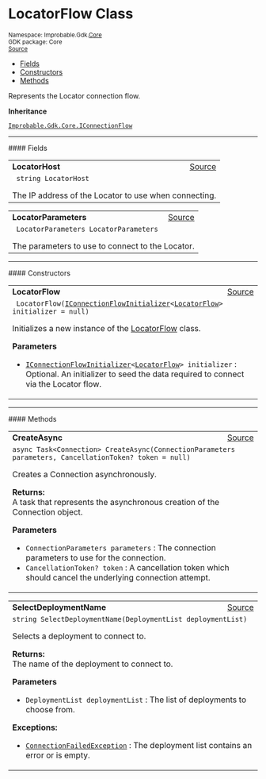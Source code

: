 
# LocatorFlow Class
<sup>
Namespace: Improbable.Gdk.<a href="{{urlRoot}}/api/core-index">Core</a><br/>
GDK package: Core<br/>
<a href="https://www.github.com/spatialos/gdk-for-unity/blob/6689e30/workers/unity/Packages/io.improbable.gdk.core/Worker/ConnectionHandlers/ConnectionFlows.cs/#L72">Source</a>
<style>
a code {
                    padding: 0em 0.25em!important;
}
code {
                    background-color: #ffffff!important;
}
</style>
</sup>
<nav id="pageToc" class="page-toc"><ul><li><a href="#fields">Fields</a>
<li><a href="#constructors">Constructors</a>
<li><a href="#methods">Methods</a>
</ul></nav>

</p>



<p>Represents the Locator connection flow. </p>



</p>

<b>Inheritance</b>

<code><a href="{{urlRoot}}/api/core/i-connection-flow">Improbable.Gdk.Core.IConnectionFlow</a></code>






</p>
<hr style="width:100%; border-top-color:#d8d8d8" />
#### Fields


</p>




<table width="100%">
    <tr>
        <td style="border-right:none"><b>LocatorHost</b></td>
        <td style="border-left:none; text-align:right"><a href="https://www.github.com/spatialos/gdk-for-unity/blob/6689e30/workers/unity/Packages/io.improbable.gdk.core/Worker/ConnectionHandlers/ConnectionFlows.cs/#L77">Source</a></td>
    </tr>
    <tr>
        <td colspan="2">
<code> string LocatorHost</code></p>
The IP address of the Locator to use when connecting. 

</td>
    </tr>
</table>


<table width="100%">
    <tr>
        <td style="border-right:none"><b>LocatorParameters</b></td>
        <td style="border-left:none; text-align:right"><a href="https://www.github.com/spatialos/gdk-for-unity/blob/6689e30/workers/unity/Packages/io.improbable.gdk.core/Worker/ConnectionHandlers/ConnectionFlows.cs/#L82">Source</a></td>
    </tr>
    <tr>
        <td colspan="2">
<code> LocatorParameters LocatorParameters</code></p>
The parameters to use to connect to the Locator. 

</td>
    </tr>
</table>







</p>
<hr style="width:100%; border-top-color:#d8d8d8" />
#### Constructors


</p>




<table width="100%">
    <tr>
        <td style="border-right:none"><b>LocatorFlow</b></td>
        <td style="border-left:none; text-align:right"><a href="https://www.github.com/spatialos/gdk-for-unity/blob/6689e30/workers/unity/Packages/io.improbable.gdk.core/Worker/ConnectionHandlers/ConnectionFlows.cs/#L103">Source</a></td>
    </tr>
    <tr>
        <td colspan="2">
<code> LocatorFlow(<a href="{{urlRoot}}/api/core/i-connection-flow-initializer">IConnectionFlowInitializer</a>&lt;<a href="{{urlRoot}}/api/core/locator-flow">LocatorFlow</a>&gt; initializer = null)</code></p>
Initializes a new instance of the <a href="{{urlRoot}}/api/core/locator-flow">LocatorFlow</a> class. 


</p>

<b>Parameters</b>

<ul>
<li><code><a href="{{urlRoot}}/api/core/i-connection-flow-initializer">IConnectionFlowInitializer</a>&lt;<a href="{{urlRoot}}/api/core/locator-flow">LocatorFlow</a>&gt; initializer</code> : Optional. An initializer to seed the data required to connect via the Locator flow.</li>
</ul>





</td>
    </tr>
</table>




</p>
<hr style="width:100%; border-top-color:#d8d8d8" />
#### Methods


</p>




<table width="100%">
    <tr>
        <td style="border-right:none"><b>CreateAsync</b></td>
        <td style="border-left:none; text-align:right"><a href="https://www.github.com/spatialos/gdk-for-unity/blob/6689e30/workers/unity/Packages/io.improbable.gdk.core/Worker/ConnectionHandlers/ConnectionFlows.cs/#L108">Source</a></td>
    </tr>
    <tr>
        <td colspan="2">
<code>async Task&lt;Connection&gt; CreateAsync(ConnectionParameters parameters, CancellationToken? token = null)</code></p>
Creates a Connection asynchronously. 
</p><b>Returns:</b></br>A task that represents the asynchronous creation of the Connection object.

</p>

<b>Parameters</b>

<ul>
<li><code>ConnectionParameters parameters</code> : The connection parameters to use for the connection.</li>
<li><code>CancellationToken? token</code> : A cancellation token which should cancel the underlying connection attempt.</li>
</ul>





</td>
    </tr>
</table>


<table width="100%">
    <tr>
        <td style="border-right:none"><b>SelectDeploymentName</b></td>
        <td style="border-left:none; text-align:right"><a href="https://www.github.com/spatialos/gdk-for-unity/blob/6689e30/workers/unity/Packages/io.improbable.gdk.core/Worker/ConnectionHandlers/ConnectionFlows.cs/#L136">Source</a></td>
    </tr>
    <tr>
        <td colspan="2">
<code>string SelectDeploymentName(DeploymentList deploymentList)</code></p>
Selects a deployment to connect to. 
</p><b>Returns:</b></br>The name of the deployment to connect to.

</p>

<b>Parameters</b>

<ul>
<li><code>DeploymentList deploymentList</code> : The list of deployments to choose from.</li>
</ul>





</p>

<b>Exceptions:</b>

<ul>
<li><code><a href="{{urlRoot}}/api/core/connection-failed-exception">ConnectionFailedException</a></code> : The deployment list contains an error or is empty.</li>
</ul>


</td>
    </tr>
</table>






